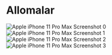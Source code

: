 # Allomalar
![Apple iPhone 11 Pro Max Screenshot 0](https://github.com/Boxodir0606/Allomalar/assets/139221733/733248b2-fa99-4c5b-9274-66a11f81413d)
![Apple iPhone 11 Pro Max Screenshot 1](https://github.com/Boxodir0606/Allomalar/assets/139221733/1c6841c6-14bb-4ca7-87a9-93fd7bac5ff0)
![Apple iPhone 11 Pro Max Screenshot 2](https://github.com/Boxodir0606/Allomalar/assets/139221733/05a74868-a497-4058-bf06-aacbb893ecc4)
![Apple iPhone 11 Pro Max Screenshot 3](https://github.com/Boxodir0606/Allomalar/assets/139221733/1c4bebfd-0965-492a-a5c2-ef316cf38769)
